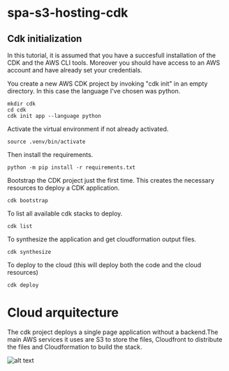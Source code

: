 # spa-s3-hosting-cdk
## Cdk initialization
In this tutorial, it is assumed that you have a succesfull installation of the 
CDK and the AWS CLI tools. Moreover you should have access to an AWS account and
have already set your credentials.

You create a new AWS CDK project by invoking "cdk init" in an empty directory. In 
this case the language I've chosen was python.
```
mkdir cdk
cd cdk
cdk init app --language python
```

Activate the virtual environment if not already activated.
```
source .venv/bin/activate
```

Then install the requirements.
```
python -m pip install -r requirements.txt
```

Bootstrap the CDK project just the first time. This creates the necessary
resources to deploy a CDK application.
```
cdk bootstrap
```

To list all available cdk stacks to deploy.
```
cdk list
```

To synthesize the application and get cloudformation output files.
```
cdk synthesize
```

To deploy to the cloud (this will deploy both the code and the cloud resources)
```
cdk deploy
```

# Cloud arquitecture
The cdk project deploys a single page application without a backend.The main AWS 
services it uses are S3 to store the files, Cloudfront to distribute the files and 
Cloudformation to build the stack.

![alt text](https://d1nm758bma1w92.cloudfront.net/github_images/SPA_architecture.png)